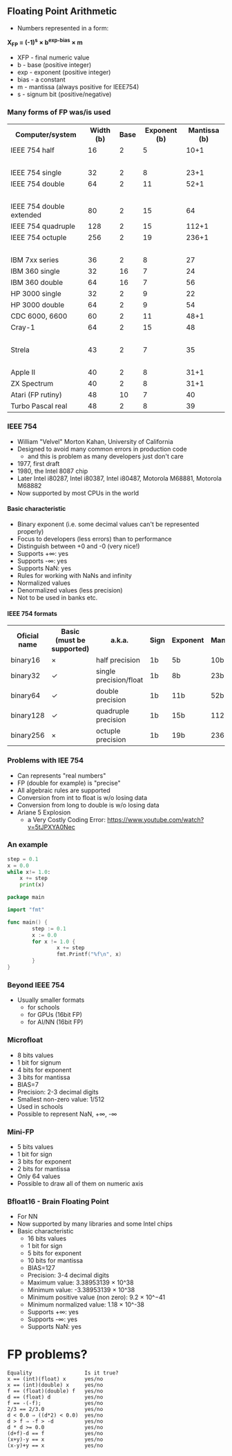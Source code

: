 ## Floating Point Arithmetic

* Numbers represented in a form:

<p><strong>X<sub>FP</sub> = (-1)<sup>s</sup>&nbsp;&times;&nbsp;b<sup>exp-bias</sup>&nbsp;&times;&nbsp;m</strong></p>

* XFP - final numeric value
* b - base (positive integer)
* exp - exponent (positive integer)
* bias - a constant
* m - mantissa (always positive for IEEE754)
* s - signum bit (positive/negative)

### Many forms of FP was/is used

<table>
<tr><th>Computer/system</th><th>Width (b)</th><th>Base</th><th>Exponent (b)</th><th>Mantissa (b)</th></tr>
<tr><td>IEEE 754 half</td><td>16</td><td>2</td><td>5</td><td>10+1</td></tr>
<tr><td>&nbsp;</td><td>&nbsp;</td><td>&nbsp;</td><td>&nbsp;</td><td>&nbsp;</td></tr>
<tr><td>IEEE 754 single</td><td>32</td><td>2</td><td>8</td><td>23+1</td></tr>
<tr><td>IEEE 754 double</td><td>64</td><td>2</td><td>11</td><td>52+1</td></tr>
<tr><td>&nbsp;</td><td>&nbsp;</td><td>&nbsp;</td><td>&nbsp;</td><td>&nbsp;</td></tr>
<tr><td>IEEE 754 double extended</td><td>80</td><td>2</td><td>15</td><td>64</td></tr>
<tr><td>IEEE 754 quadruple</td><td>128</td><td>2</td><td>15</td><td>112+1</td></tr>
<tr><td>IEEE 754 octuple</td><td>256</td><td>2</td><td>19</td><td>236+1</td></tr>
<tr><td>&nbsp;</td><td>&nbsp;</td><td>&nbsp;</td><td>&nbsp;</td><td>&nbsp;</td></tr>
<tr><td>IBM 7xx series</td><td>36</td><td>2</td><td>8</td><td>27</td></tr>
<tr><td>IBM 360 single</td><td>32</td><td>16</td><td>7</td><td>24</td></tr>
<tr><td>IBM 360 double</td><td>64</td><td>16</td><td>7</td><td>56</td></tr>
<tr><td>HP 3000 single</td><td>32</td><td>2</td><td>9</td><td>22</td></tr>
<tr><td>HP 3000 double</td><td>64</td><td>2</td><td>9</td><td>54</td></tr>
<tr><td>CDC 6000, 6600</td><td>60</td><td>2</td><td>11</td><td>48+1</td></tr>
<tr><td>Cray-1</a></td><td>64</td><td>2</td><td>15</td><td>48</td></tr>
<tr><td>&nbsp;</td><td>&nbsp;</td><td>&nbsp;</td><td>&nbsp;</td><td>&nbsp;</td></tr>
<tr><td>Strela</a></td><td>43</td><td>2</td><td>7</td><td>35</td></tr>
<tr><td>&nbsp;</td><td>&nbsp;</td><td>&nbsp;</td><td>&nbsp;</td><td>&nbsp;</td></tr>
<tr><td>Apple II</td><td>40</td><td>2</td><td>8</td><td>31+1</td></tr>
<tr><td>ZX Spectrum</td><td>40</td><td>2</td><td>8</td><td>31+1</td></tr>
<tr><td>Atari (FP rutiny)</td><td>48</td><td>10</td><td>7</td><td>40</td></tr>
<tr><td>Turbo Pascal real</td><td>48</td><td>2</td><td>8</td><td>39</td></tr>
</table>

### IEEE 754

* William "Velvel" Morton Kahan, University of California
* Designed to avoid many common errors in production code
    - and this is problem as many developers just don't care
* 1977, first draft
* 1980, the Intel 8087 chip
* Later Intel i80287, Intel i80387, Intel i80487, Motorola M68881, Motorola M68882
* Now supported by most CPUs in the world

#### Basic characteristic

* Binary exponent (i.e. some decimal values can't be represented properly)
* Focus to developers (less errors) than to performance
* Distinguish between +0 and -0 (very nice!) 
* Supports +∞:	yes
* Supports -∞:	yes
* Supports NaN:	yes
* Rules for working with NaNs and infinity
* Normalized values
* Denormalized values (less precision)
* Not to be used in banks etc.

#### IEEE 754 formats

<table>
<tr><th>Oficial name</th><th>Basic (must be supported)</th><th>a.k.a.</th><th>Sign</th><th>Exponent</th><th>Mantissa</th><th>Sum (bits)</th><th>Decimal numbers</th></tr>
<tr><td>binary16</td><td>&times;</td><td>half precision</td><td>1b</td><td> 5b</td><td>10b</td><td>16b</td><td>cca 3,3</td></tr>
<tr><td>binary32</td><td>&#x2713;</td><td>single precision/float</td><td>1b</td><td> 8b</td><td>23b</td><td>32b</td><td>cca 7,2</td></tr>
<tr><td>binary64</td><td>&#x2713;</td><td>double precision</td><td>1b</td><td>11b</td><td>52b</td><td>64b</td><td>cca 15,9</td></tr>
<tr><td>binary128</td><td>&#x2713;</td><td>quadruple precision</td><td>1b</td><td>15b</td><td>112b</td><td>128b</td><td>cca 34,0</td></tr>
<tr><td>binary256</td><td>&times;</td><td>octuple precision</td><td>1b</td><td>19b</td><td>236b</td><td>256b</td><td>cca 71,3</td></tr>
</table>

### Problems with IEE 754

* Can represents "real numbers"
* FP (double for example) is "precise"
* All algebraic rules are supported
* Conversion from int to float is w/o losing data
* Conversion from long to double is w/o losing data
* Ariane 5 Explosion
    - a Very Costly Coding Error: https://www.youtube.com/watch?v=5tJPXYA0Nec

### An example

```python
step = 0.1
x = 0.0
while x!= 1.0:
    x += step
    print(x)
```

```go
package main

import "fmt"

func main() {
        step := 0.1
        x := 0.0
        for x != 1.0 {
                x += step
                fmt.Printf("%f\n", x)
        }
}
```
### Beyond IEEE 754

* Usually smaller formats
    - for schools
    - for GPUs (16bit FP)
    - for AI/NN (16bit FP)

### Microfloat

* 8 bits values
* 1 bit for signum
* 4 bits for exponent
* 3 bits for mantissa
* BIAS=7
* Precision: 2-3 decimal digits
* Smallest non-zero value: 1/512
* Used in schools
* Possible to represent NaN, +∞, -∞

### Mini-FP

* 5 bits values
* 1 bit for sign
* 3 bits for exponent
* 2 bits for mantissa
* Only 64 values
* Possible to draw all of them on numeric axis

### Bfloat16 - Brain Floating Point

* For NN
* Now supported by many libraries and some Intel chips
* Basic characteristic
    - 16 bits values
    - 1 bit for sign
    - 5 bits for exponent
    - 10 bits for mantissa
    - BIAS=127
    - Precision: 3-4 decimal digits
    - Maximum value: 3.38953139 × 10^38
    - Minimum value: -3.38953139 × 10^38
    - Minimum positive value (non zero): 9.2 × 10^−41
    - Minimum normalized value: 1.18 × 10^-38
    - Supports +∞:	yes
    - Supports -∞:	yes
    - Supports NaN:	yes


# FP problems?

```
Equality                 Is it true?
x == (int)(float) x      yes/no
x == (int)(double) x     yes/no
f == (float)(double) f   yes/no
d == (float) d           yes/no
f == -(-f);              yes/no
2/3 == 2/3.0             yes/no
d < 0.0 ⇒ ((d*2) < 0.0)  yes/no
d > f ⇒ -f > -d          yes/no
d * d >= 0.0             yes/no
(d+f)-d == f             yes/no
(x+y)-y == x             yes/no
(x-y)+y == x             yes/no
```

